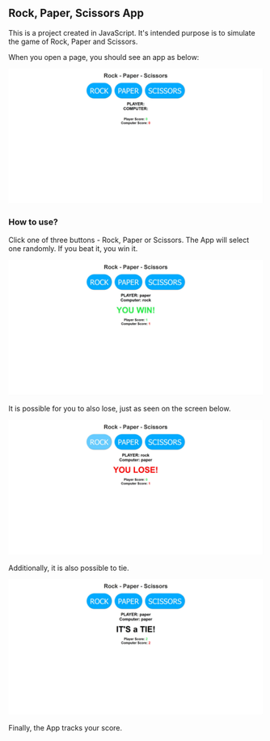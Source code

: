 ## Rock, Paper, Scissors App

This is a project created in JavaScript. It's intended purpose is to simulate the game of Rock, Paper and Scissors. 

When you open a page, you should see an app as below:

![An example of app page](RPS1.jpg?raw=true "page example")

### How to use?

Click one of three buttons - Rock, Paper or Scissors. The App will select one randomly. If you beat it, you win it. 

![An example of win](RPS3.jpg?raw=true "page example")

It is possible for you to also lose, just as seen on the screen below.

![An example of lose](RPS2.jpg?raw=true "page example")

Additionally, it is also possible to tie.

![An example of tie](RPS4.jpg?raw=true "page example")

Finally, the App tracks your score. 

